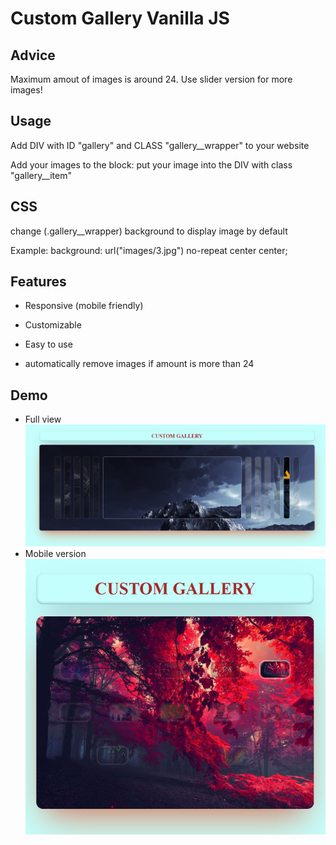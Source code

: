 
# Custom Gallery Vanilla JS

## Advice

Maximum amout of images is around 24. 
Use slider version for more images!

## Usage

Add DIV with ID "gallery" and CLASS "gallery__wrapper"
to your website 

Add your images to the block: 
put your image into the DIV with class "gallery__item"
 
## CSS

 change (.gallery__wrapper) background to display image by default
 
 Example: background: url("images/3.jpg") no-repeat center center; 


## Features

* Responsive (mobile friendly)

* Customizable

* Easy to use

* automatically remove images if amount is more than 24


## Demo

* Full view
![Logo](https://github.com/starsetphenomenon/custom-gallery/blob/main/images/demo1.png?raw=true)
* Mobile version
![Logo](https://github.com/starsetphenomenon/custom-gallery/blob/main/images/demo2.png?raw=true)

